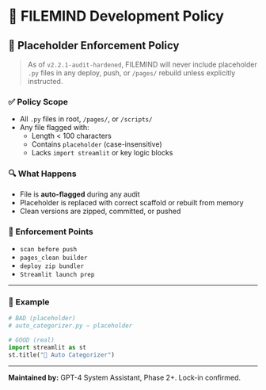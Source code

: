 # 🧠 FILEMIND Development Policy

## 🔐 Placeholder Enforcement Policy

> As of `v2.2.1-audit-hardened`, FILEMIND will never include placeholder `.py` files in any deploy, push, or `/pages/` rebuild unless explicitly instructed.

### ✅ Policy Scope
- All `.py` files in root, `/pages/`, or `/scripts/`
- Any file flagged with:
  - Length < 100 characters
  - Contains `placeholder` (case-insensitive)
  - Lacks `import streamlit` or key logic blocks

### 🔍 What Happens
- File is **auto-flagged** during any audit
- Placeholder is replaced with correct scaffold or rebuilt from memory
- Clean versions are zipped, committed, or pushed

### 🧪 Enforcement Points
- `scan before push`
- `pages_clean builder`
- `deploy zip bundler`
- `Streamlit launch prep`

---

### 🔁 Example
```python
# BAD (placeholder)
# auto_categorizer.py – placeholder

# GOOD (real)
import streamlit as st
st.title("🧠 Auto Categorizer")
```

---

**Maintained by:** GPT-4 System Assistant, Phase 2+. Lock-in confirmed.
